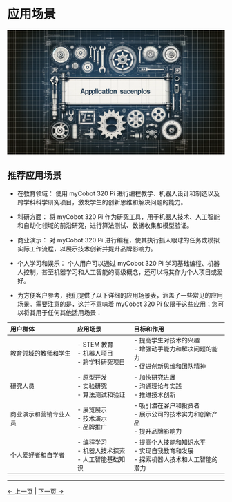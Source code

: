 # 应用场景

![应用场景](../resources/1-ProductIntroduction/1.3应用场景.png)

## 推荐应用场景

- 在教育领域： 使用 myCobot 320 Pi 进行编程教学、机器人设计和制造以及跨学科科学研究项目，激发学生的创新思维和解决问题的能力。

- 科研方面： 将 myCobot 320 Pi 作为研究工具，用于机器人技术、人工智能和自动化领域的前沿研究，进行算法测试、数据收集和模型验证。

- 商业演示： 对 myCobot 320 Pi 进行编程，使其执行抓人眼球的任务或模拟实际工作流程，以展示技术创新并提升品牌影响力。

- 个人学习和娱乐： 个人用户可以通过 myCobot 320 Pi 学习基础编程、机器人控制，甚至机器学习和人工智能的高级概念，还可以将其作为个人项目或爱好。

- 为方便客户参考，我们提供了以下详细的应用场景表，涵盖了一些常见的应用场景。需要注意的是，这并不意味着 myCobot 320 Pi 仅限于这些应用；您可以将其用于任何其他适用场景：

| 用户群体               | 应用场景                                                      | 目标和作用                                                                                    |
| :--------------------- | :------------------------------------------------------------ | :-------------------------------------------------------------------------------------------- |
| 教育领域的教师和学生   | - STEM 教育<br/> - 机器人项目<br/> - 跨学科研究项目           | - 提高学生对技术的兴趣<br/> - 增强动手能力和解决问题的能力<br/> - 促进创新思维和团队精神<br/> |
| 研究人员               | - 原型开发<br/> - 实验研究<br/> - 算法测试和验证<br/>         | - 加快研究进展<br/> - 沟通理论与实践<br/> - 推进技术创新<br/>                                 |
| 商业演示和营销专业人员 | - 展览展示<br/> - 技术演示<br/> - 品牌推广<br/>               | - 吸引潜在客户和投资者<br/> - 展示公司的技术实力和创新产品<br/> - 提升品牌影响力<br/>         |
| 个人爱好者和自学者     | - 编程学习<br/> - 机器人技术探索<br/> - 人工智能基础知识<br/> | - 提高个人技能和知识水平<br/> - 实现自我教育和发展<br/> - 探索机器人技术和人工智能的潜力<br/> |

---

[← 上一页](../1-ProductIntroduction/1.2-SuitableUsers.md) | [下一页 →](../1-ProductIntroduction/1.4-AccessoriesTools/README.md)
